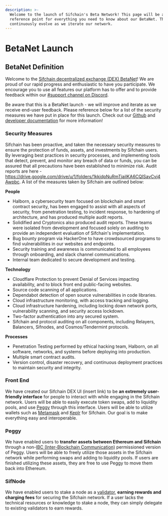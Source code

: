 ```yaml
---
description: >-
  Welcome to the launch of Sifchain's Beta Network! This page will be a
  reference point for everything you need to know about our BetaNet. This will
  continuously evolve as we iterate our network.
---
```


# BetaNet Launch

## BetaNet Definition

Welcome to the [Sifchain decentralized exchange \(DEX\) BetaNet](https://medium.com/sifchain-finance/betanet-launch-7b7eed1d27d8)! We are proud of our rapid progress and enthusiastic to have you participate. We encourage you to use all features our platform has to offer and to provide feedback within our [\#support channel on Discord](https://discord.com/invite/a2UHqapD9x).  
  
Be aware that this is a BetaNet launch - we will improve and iterate as we receive end-user feedback. Please reference below for a list of the security measures we have put in place for this launch. Check out our [Github](https://github.com/Sifchain/sifnode) and [developer documentation](https://github.com/Sifchain/sifnode/tree/develop/docs) for more information!

### Security Measures <a id="3857"></a>

Sifchain has been proactive, and taken the necessary security measures to ensure the protection of funds, assets, and investments by Sifchain users. By leveraging best practices in security processes, and implementing tools that detect, prevent, and monitor any breach of data or funds, you can be assured that all precautions have been established to minimize risk. Audit reports are here - https://drive.google.com/drive/u/1/folders/1kkjdpNuRmTjaiIKA6CQISavCvj4Awpbc.  A list of the measures taken by Sifchain are outlined below:

**People**

* Halborn, a cybersecurity team focused on blockchain and smart contract security, has been engaged to assist with all aspects of security, from penetration testing, to incident response, to hardening of architecture, and has produced multiple audit reports.
* Solidified and Cryptonics also produced audit reports.  These teams were isolated from development and focused solely on auditing to provide an independent evaluation of Sifchain's implementation.
* Bug bounty program via HackerOne to have crowdsourced programs to find vulnerabilities in our websites and endpoints.
* Security training and awareness is communicated to all employees through onboarding, and slack channel communications.
* Internal team dedicated to secure development and testing.

**Technology**

* Cloudflare Protection to prevent Denial of Services impacting availability, and to block front end public-facing websites.
* Source code scanning of all applications.
* Dependabot detection of open source vulnerabilities in code libraries.
* Cloud infrastructure monitoring, with access tracking and logging.
* Cloud infrastructure hardening, including locking down network ports, vulnerability scanning, and security access lockdown.
* Two-factor authentication into any secured system.
* Sifchain and protocol auditing on all components, including Relayers, Balancers, Sifnodes, and Cosmos/Tendermint protocols.

**Processes**

* Penetration Testing performed by ethical hacking team, Halborn, on all software, networks, and systems before deploying into production.
* Multiple smart contract audits.
* Version control, disaster recovery, and continuous deployment practices to maintain security and integrity.

### Front End <a id="3857"></a>

We have created our Sifchain DEX UI \(insert link\) to be **an extremely user-friendly interface** for people to interact with while engaging in the Sifchain network. Users will be able to easily execute token swaps, add to liquidity pools, and use [Peggy](https://blog.cosmos.network/sifchain-announces-peggy-cosmos-ethereum-cross-chain-bridge-eeb46a8f91db) through this interface. Users will be able to utilize wallets such as [Metamask](https://metamask.io/) and [Keplr](https://wallet.keplr.app/#/dashboard) for Sifchain. Our goal is to make everything easy and interoperable.

### Peggy <a id="aad4"></a>

We have enabled users to **transfer assets between Ethereum and Sifchain** through a non-[IBC \(Inter-Blockchain Communication\)](https://cosmos.network/ibc) permissioned version of Peggy. Users will be able to freely utilize those assets in the Sifchain network while performing swaps and adding to liquidity pools. If users are finished utilizing these assets, they are free to use Peggy to move them back into Ethereum.

### SifNode <a id="75f2"></a>

We have enabled users to stake a node as a [validator](https://medium.com/sifchain-finance/validator-in-a-box-plug-and-play-passive-income-generator-47f4d26e428e), **earning rewards and charging fees** for securing the Sifchain network. If a user lacks the technical resources or knowledge to stake a node, they can simply delegate to existing validators to earn rewards.

